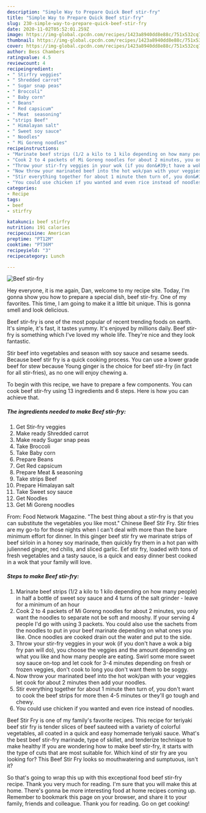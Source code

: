 ```yaml
---
description: "Simple Way to Prepare Quick Beef stir-fry"
title: "Simple Way to Prepare Quick Beef stir-fry"
slug: 230-simple-way-to-prepare-quick-beef-stir-fry
date: 2020-11-02T05:52:01.259Z
image: https://img-global.cpcdn.com/recipes/1423a8940dd8e88c/751x532cq70/beef-stir-fry-recipe-main-photo.jpg
thumbnail: https://img-global.cpcdn.com/recipes/1423a8940dd8e88c/751x532cq70/beef-stir-fry-recipe-main-photo.jpg
cover: https://img-global.cpcdn.com/recipes/1423a8940dd8e88c/751x532cq70/beef-stir-fry-recipe-main-photo.jpg
author: Bess Chambers
ratingvalue: 4.5
reviewcount: 4
recipeingredient:
- " Stirfry veggies"
- " Shredded carrot"
- " Sugar snap peas"
- " Broccoli"
- " Baby corn"
- " Beans"
- " Red capsicum"
- " Meat  seasoning"
- "strips Beef"
- " Himalayan salt"
- " Sweet soy sauce"
- " Noodles"
- " Mi Goreng noodles"
recipeinstructions:
- "Marinate beef strips (1/2 a kilo to 1 kilo depending on how many people) in half a bottle of sweet soy sauce and 4 turns of the salt grinder - leave for a minimum of an hour"
- "Cook 2 to 4 packets of Mi Goreng noodles for about 2 minutes, you only want the noodles to separate not be soft and mooshy. If your serving 4 people I&#39;d go with using 3 packets. You could also use the sachets from the noodles to put in your beef marinate depending on what ones you like. Once noodles are cooked drain out the water and put to the side."
- "Throw your stir-fry veggies in your wok (if you don&#39;t have a wok a big fry pan will do), you choose the veggies and the amount depending on what you like and how many people are eating. Swirl some more sweet soy sauce on-top and let cook for 3-4 minutes depending on fresh or frozen veggies, don&#39;t cook to long you don&#39;t want them to be soggy."
- "Now throw your marinated beef into the hot wok/pan with your veggies let cook for about 2 minutes then add your noodles."
- "Stir everything together for about 1 minute then turn of, you don&#39;t want to cook the beef strips for more then 4-5 minutes or they&#39;ll go tough and chewy."
- "You could use chicken if you wanted and even rice instead of noodles."
categories:
- Recipe
tags:
- beef
- stirfry

katakunci: beef stirfry 
nutrition: 191 calories
recipecuisine: American
preptime: "PT12M"
cooktime: "PT36M"
recipeyield: "3"
recipecategory: Lunch

---
```



![Beef stir-fry](https://img-global.cpcdn.com/recipes/1423a8940dd8e88c/751x532cq70/beef-stir-fry-recipe-main-photo.jpg)

Hey everyone, it is me again, Dan, welcome to my recipe site. Today, I'm gonna show you how to prepare a special dish, beef stir-fry. One of my favorites. This time, I am going to make it a little bit unique. This is gonna smell and look delicious.

Beef stir-fry is one of the most popular of recent trending foods on earth. It's simple, it's fast, it tastes yummy. It's enjoyed by millions daily. Beef stir-fry is something which I've loved my whole life. They're nice and they look fantastic.

Stir beef into vegetables and season with soy sauce and sesame seeds. Because beef stir fry is a quick cooking process. You can use a lower grade beef for stew because Young ginger is the choice for beef stir-fry (in fact for all stir-fries), as no one will enjoy chewing a.


To begin with this recipe, we have to prepare a few components. You can cook beef stir-fry using 13 ingredients and 6 steps. Here is how you can achieve that.

<!--inarticleads1-->

##### The ingredients needed to make Beef stir-fry:

1. Get  Stir-fry veggies
1. Make ready  Shredded carrot
1. Make ready  Sugar snap peas
1. Take  Broccoli
1. Take  Baby corn
1. Prepare  Beans
1. Get  Red capsicum
1. Prepare  Meat &amp; seasoning
1. Take strips Beef
1. Prepare  Himalayan salt
1. Take  Sweet soy sauce
1. Get  Noodles
1. Get  Mi Goreng noodles


From: Food Network Magazine. &#34;The best thing about a stir-fry is that you can substitute the vegetables you like most.&#34; Chinese Beef Stir Fry. Stir fries are my go-to for those nights when I can&#39;t deal with more than the bare minimum effort for dinner. In this ginger beef stir fry we marinate strips of beef sirloin in a honey soy marinade, then quickly fry them in a hot pan with julienned ginger, red chilis, and sliced garlic. Eef stir fry, loaded with tons of fresh vegetables and a tasty sauce, is a quick and easy dinner best cooked in a wok that your family will love. 

<!--inarticleads2-->

##### Steps to make Beef stir-fry:

1. Marinate beef strips (1/2 a kilo to 1 kilo depending on how many people) in half a bottle of sweet soy sauce and 4 turns of the salt grinder - leave for a minimum of an hour
1. Cook 2 to 4 packets of Mi Goreng noodles for about 2 minutes, you only want the noodles to separate not be soft and mooshy. If your serving 4 people I&#39;d go with using 3 packets. You could also use the sachets from the noodles to put in your beef marinate depending on what ones you like. Once noodles are cooked drain out the water and put to the side.
1. Throw your stir-fry veggies in your wok (if you don&#39;t have a wok a big fry pan will do), you choose the veggies and the amount depending on what you like and how many people are eating. Swirl some more sweet soy sauce on-top and let cook for 3-4 minutes depending on fresh or frozen veggies, don&#39;t cook to long you don&#39;t want them to be soggy.
1. Now throw your marinated beef into the hot wok/pan with your veggies let cook for about 2 minutes then add your noodles.
1. Stir everything together for about 1 minute then turn of, you don&#39;t want to cook the beef strips for more then 4-5 minutes or they&#39;ll go tough and chewy.
1. You could use chicken if you wanted and even rice instead of noodles.


Beef Stir Fry is one of my family&#39;s favorite recipes. This recipe for teriyaki beef stir fry is tender slices of beef sauteed with a variety of colorful vegetables, all coated in a quick and easy homemade teriyaki sauce. What&#39;s the best beef stir-fry marinade, type of skillet, and tenderize technique to make healthy If you are wondering how to make beef stir-fry, it starts with the type of cuts that are most suitable for. Which kind of stir fry are you looking for? This Beef Stir Fry looks so mouthwatering and sumptuous, isn&#39;t it? 

So that's going to wrap this up with this exceptional food beef stir-fry recipe. Thank you very much for reading. I'm sure that you will make this at home. There's gonna be more interesting food at home recipes coming up. Remember to bookmark this page on your browser, and share it to your family, friends and colleague. Thank you for reading. Go on get cooking!
